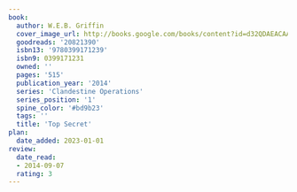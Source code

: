 ```yaml
---
book:
  author: W.E.B. Griffin
  cover_image_url: http://books.google.com/books/content?id=d32QDAEACAAJ&printsec=frontcover&img=1&zoom=1&source=gbs_api
  goodreads: '20821390'
  isbn13: '9780399171239'
  isbn9: 0399171231
  owned: ''
  pages: '515'
  publication_year: '2014'
  series: 'Clandestine Operations'
  series_position: '1'
  spine_color: '#bd9b23'
  tags: ''
  title: 'Top Secret'
plan:
  date_added: 2023-01-01
review:
  date_read:
  - 2014-09-07
  rating: 3
---
```

